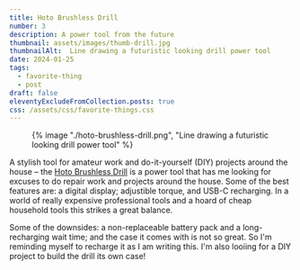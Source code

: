 ```yaml
---
title: Hoto Brushless Drill
number: 3
description: A power tool from the future
thumbnail: assets/images/thumb-drill.jpg
thumbnailAlt:  Line drawing a futuristic looking drill power tool
date: 2024-01-25
tags:
  - favorite-thing
  - post
draft: false
eleventyExcludeFromCollection.posts: true
css: /assets/css/favorite-things.css
---
```

 <figure class="sketch">
  {% image "./hoto-brushless-drill.png", "Line drawing a futuristic looking drill power tool" %}
<figcaption></figcaption>
</figure>

A stylish tool for amateur work and do-it-yourself (DIY) projects around the house – the [Hoto Brushless Drill](https://hototools.com/products/hoto-12v-brushless-drill) is a power tool that has me looking for excuses to do repair work and projects around the house. Some of the best features are: a digital display; adjustible torque, and USB-C recharging. In a world of really expensive professional tools and a hoard of cheap household tools this strikes a great balance. 

Some of the downsides: a non-replaceable battery pack and a long-recharging wait time; and the case it comes with is not so great. So I'm reminding myself to recharge it as I am writing this. I'm also looiing for a DIY project to build the drill its own case!
